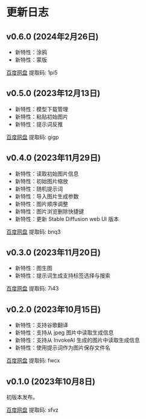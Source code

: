 # 更新日志

## v0.6.0 (2024年2月26日)

* 新特性：涂鸦
* 新特性：蒙版

[百度网盘](https://pan.baidu.com/s/1z3_KFCVlEkxwjCB5ot33Fw) 提取码: 1pi5

## v0.5.0 (2023年12月13日)

* 新特性：模型下载管理
* 新特性：粘贴初始图片
* 新特性：提示词反推

[百度网盘](https://pan.baidu.com/s/1yB3robJZcx9sFI8huftJ7A) 提取码: gigp

## v0.4.0 (2023年11月29日)

* 新特性：读取初始图片信息
* 新特性：初始图片缩放
* 新特性：随机提示词
* 新特性：导入图片生成参数
* 新特性：图片顺序调整
* 新特性：图片浏览删除快捷键
* 新特性：更新 Stable Diffusion web UI 版本

[百度网盘](https://pan.baidu.com/s/1HJtFyf8OBgadJs-vK45wtw) 提取码: bnq3

## v0.3.0 (2023年11月20日)

* 新特性：图生图
* 新特性：提示词生成支持标签选择与搜索

[百度网盘](https://pan.baidu.com/s/1fG5H5hmwP_7M_2Lm66NmbQ) 提取码: 7i43

## v0.2.0 (2023年10月15日)

* 新特性：支持谷歌翻译
* 新特性：支持从 jpeg 图片中读取生成信息
* 新特性：支持从 InvokeAI 生成的图片中读取生成信息
* 新特性：使用提示词作为图片保存文件名

[百度网盘](https://pan.baidu.com/s/17kXBYXORlYYXC3Yoya044g) 提取码: fwcx 

## v0.1.0 (2023年10月8日)

初版本发布。

[百度网盘](https://pan.baidu.com/s/1_t5setIbFZYR1hDg7kkBWA) 提取码: sfvz